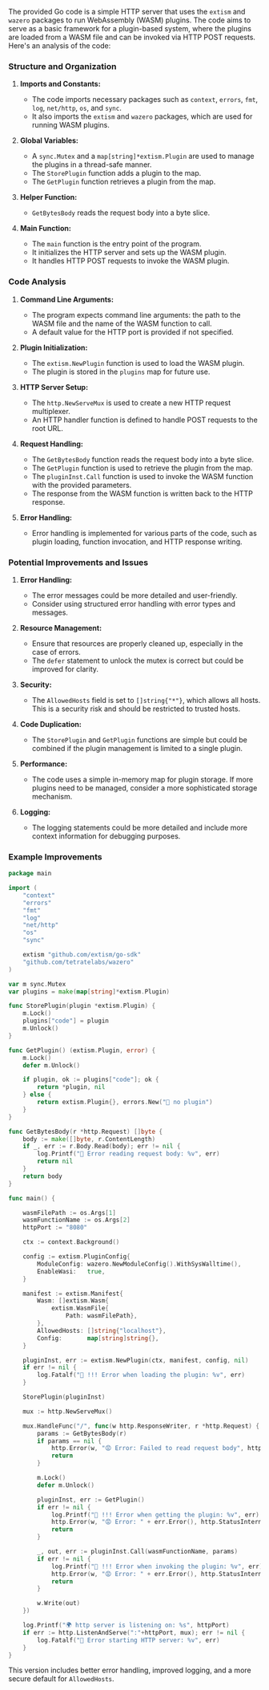 The provided Go code is a simple HTTP server that uses the `extism` and `wazero` packages to run WebAssembly (WASM) plugins. The code aims to serve as a basic framework for a plugin-based system, where the plugins are loaded from a WASM file and can be invoked via HTTP POST requests. Here's an analysis of the code:

### Structure and Organization

1. **Imports and Constants:**
   - The code imports necessary packages such as `context`, `errors`, `fmt`, `log`, `net/http`, `os`, and `sync`.
   - It also imports the `extism` and `wazero` packages, which are used for running WASM plugins.

2. **Global Variables:**
   - A `sync.Mutex` and a `map[string]*extism.Plugin` are used to manage the plugins in a thread-safe manner.
   - The `StorePlugin` function adds a plugin to the map.
   - The `GetPlugin` function retrieves a plugin from the map.

3. **Helper Function:**
   - `GetBytesBody` reads the request body into a byte slice.

4. **Main Function:**
   - The `main` function is the entry point of the program.
   - It initializes the HTTP server and sets up the WASM plugin.
   - It handles HTTP POST requests to invoke the WASM plugin.

### Code Analysis

1. **Command Line Arguments:**
   - The program expects command line arguments: the path to the WASM file and the name of the WASM function to call.
   - A default value for the HTTP port is provided if not specified.

2. **Plugin Initialization:**
   - The `extism.NewPlugin` function is used to load the WASM plugin.
   - The plugin is stored in the `plugins` map for future use.

3. **HTTP Server Setup:**
   - The `http.NewServeMux` is used to create a new HTTP request multiplexer.
   - An HTTP handler function is defined to handle POST requests to the root URL.

4. **Request Handling:**
   - The `GetBytesBody` function reads the request body into a byte slice.
   - The `GetPlugin` function is used to retrieve the plugin from the map.
   - The `pluginInst.Call` function is used to invoke the WASM function with the provided parameters.
   - The response from the WASM function is written back to the HTTP response.

5. **Error Handling:**
   - Error handling is implemented for various parts of the code, such as plugin loading, function invocation, and HTTP response writing.

### Potential Improvements and Issues

1. **Error Handling:**
   - The error messages could be more detailed and user-friendly.
   - Consider using structured error handling with error types and messages.

2. **Resource Management:**
   - Ensure that resources are properly cleaned up, especially in the case of errors.
   - The `defer` statement to unlock the mutex is correct but could be improved for clarity.

3. **Security:**
   - The `AllowedHosts` field is set to `[]string{"*"}`, which allows all hosts. This is a security risk and should be restricted to trusted hosts.

4. **Code Duplication:**
   - The `StorePlugin` and `GetPlugin` functions are simple but could be combined if the plugin management is limited to a single plugin.

5. **Performance:**
   - The code uses a simple in-memory map for plugin storage. If more plugins need to be managed, consider a more sophisticated storage mechanism.

6. **Logging:**
   - The logging statements could be more detailed and include more context information for debugging purposes.

### Example Improvements

```go
package main

import (
	"context"
	"errors"
	"fmt"
	"log"
	"net/http"
	"os"
	"sync"

	extism "github.com/extism/go-sdk"
	"github.com/tetratelabs/wazero"
)

var m sync.Mutex
var plugins = make(map[string]*extism.Plugin)

func StorePlugin(plugin *extism.Plugin) {
	m.Lock()
	plugins["code"] = plugin
	m.Unlock()
}

func GetPlugin() (extism.Plugin, error) {
	m.Lock()
	defer m.Unlock()

	if plugin, ok := plugins["code"]; ok {
		return *plugin, nil
	} else {
		return extism.Plugin{}, errors.New("🔴 no plugin")
	}
}

func GetBytesBody(r *http.Request) []byte {
	body := make([]byte, r.ContentLength)
	if _, err := r.Body.Read(body); err != nil {
		log.Printf("🔴 Error reading request body: %v", err)
		return nil
	}
	return body
}

func main() {

	wasmFilePath := os.Args[1]
	wasmFunctionName := os.Args[2]
	httpPort := "8080"

	ctx := context.Background()

	config := extism.PluginConfig{
		ModuleConfig: wazero.NewModuleConfig().WithSysWalltime(),
		EnableWasi:   true,
	}

	manifest := extism.Manifest{
		Wasm: []extism.Wasm{
			extism.WasmFile{
				Path: wasmFilePath},
		},
		AllowedHosts: []string{"localhost"},
		Config:       map[string]string{},
	}

	pluginInst, err := extism.NewPlugin(ctx, manifest, config, nil)
	if err != nil {
		log.Fatalf("🔴 !!! Error when loading the plugin: %v", err)
	}

	StorePlugin(pluginInst)

	mux := http.NewServeMux()

	mux.HandleFunc("/", func(w http.ResponseWriter, r *http.Request) {
		params := GetBytesBody(r)
		if params == nil {
			http.Error(w, "😡 Error: Failed to read request body", http.StatusBadRequest)
			return
		}

		m.Lock()
		defer m.Unlock()

		pluginInst, err := GetPlugin()
		if err != nil {
			log.Printf("🔴 !!! Error when getting the plugin: %v", err)
			http.Error(w, "😡 Error: " + err.Error(), http.StatusInternalServerError)
			return
		}

		_, out, err := pluginInst.Call(wasmFunctionName, params)
		if err != nil {
			log.Printf("🔴 !!! Error when invoking the plugin: %v", err)
			http.Error(w, "😡 Error: " + err.Error(), http.StatusInternalServerError)
			return
		}

		w.Write(out)
	})

	log.Printf("🌍 http server is listening on: %s", httpPort)
	if err := http.ListenAndServe(":"+httpPort, mux); err != nil {
		log.Fatalf("🔴 Error starting HTTP server: %v", err)
	}
}
```

This version includes better error handling, improved logging, and a more secure default for `AllowedHosts`.

